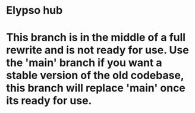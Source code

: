 # Elypso hub

# This branch is in the middle of a full rewrite and is not ready for use. Use the 'main' branch if you want a stable version of the old codebase, this branch will replace 'main' once its ready for use.